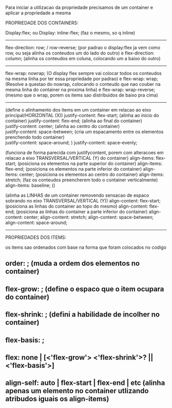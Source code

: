 Para iniciar a utilizacao da propriedade precisamos de um container e aplicar a propriedade a mesma

PROPRIEDADE DOS CONTAINERS:

Display:flex;
ou
Display: inline-flex;                        (faz o mesmo, so q inline)

----------------------------------------------------------------------------------------------------------------

flex-direction: row; / row-reverse;          (por padrao o display:flex ja vem como row, ou seja alinha os conteudos um do lado do outro)
e
flex-direction: column;                      (alinha os conteudos em coluna, colocando um a baixo do outro)

----------------------------------------------------------------------------------------------------------------

flex-wrap: nowrap;                           (O display flex sempre vai colocar todos os conteudos na mesma linha por ter essa propriedade por padrao)
e
flex-wrap: wrap;                             (Resolve a questao do nowrap, colocando o conteudo que nao couber na mesma linha do container na proxima linha) 
e
flex-wrap: wrap-reverse;                     (mesmo que o wrap, porem os items sao distribuidos de baixo pra cima)

----------------------------------------------------------------------------------------------------------------

(define o alinhamento dos items em um container em relacao ao eixo principal/HORIZONTAL (X))
justify-content: flex-start;      (alinha ao inicio do container)
justify-content: flex-end;        (alinha ao final do container)           
justify-content: center;          (alinha ao centro do container)    
justify-content: space-between;   (cria um espacamento entre os elementos prenchendo todo container)           
justify-content: space-around;    )
justify-content: space-evenly;

(funciona de forma parecida com justifycontent, porem com alteracoes em relacao a eixo TRANSVERSAL/VERTICAL (Y) do container)
align-items: flex-start;        (posiciona os elementos na parte superior do container)
align-items: flex-end;          (posiciona os elementos na parte inferior do container)
align-items: center;            (posiciona os elementos ao centro do container)
align-items: stretch;           (faz os conteudos preencherem todo o container verticalmente)
align-items: baseline;          ()

(alinha as LINHAS de um container removendo sensacao de espaco sobrando no eixo TRANSVERSAL/VERTICAL (Y))
align-content: flex-start;      (posiciona as linhas do container ao topo do mesmo)
align-content: flex-end;        (posiciona as linhas do container a parte inferior do container)
align-content: center;
align-content: stretch;
align-content: space-between;
align-content: space-around;

----------------------------------------------------------------------------------------------------------------

PROPRIEDADES DOS ITEMS:

os items sao ordenados com base na forma que foram colocados no codigo

order: <integer>;              (muda a ordem dos elementos no container)
----------------------------------------------------------------------------------------------------------------
flex-grow: <numero>;          (define o espaco que o item ocupara do container)
----------------------------------------------------------------------------------------------------------------
flex-shrink: <numero>;        (defini a habilidade de incolher no container)
----------------------------------------------------------------------------------------------------------------
flex-basis: ;
----------------------------------------------------------------------------------------------------------------
flex: none | [<'flex-grow'> <'flex-shrink'>? || <'flex-basis'>]
----------------------------------------------------------------------------------------------------------------
align-self: auto | flex-start | flex-end | etc        (alinha apenas um elemento no container utlizando atribudos iguais os align-items)
----------------------------------------------------------------------------------------------------------------


